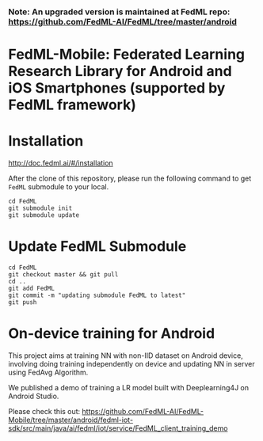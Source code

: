 ### Note: An upgraded version is maintained at FedML repo: https://github.com/FedML-AI/FedML/tree/master/android

# FedML-Mobile: Federated Learning Research Library for Android and iOS Smartphones (supported by FedML framework)

# Installation
http://doc.fedml.ai/#/installation

After the clone of this repository, please run the following command to get `FedML` submodule to your local.
```
cd FedML
git submodule init
git submodule update
```


# Update FedML Submodule
```
cd FedML
git checkout master && git pull
cd ..
git add FedML
git commit -m "updating submodule FedML to latest"
git push
```


# On-device training for Android

This project aims at training NN with non-IID dataset on Android device, involving doing training independently on device and updating NN in server using FedAvg Algorithm.  

We published a demo of training a LR model built with Deeplearning4J on Android Studio.  

Please check this out: https://github.com/FedML-AI/FedML-Mobile/tree/master/android/fedml-iot-sdk/src/main/java/ai/fedml/iot/service/FedML_client_training_demo
